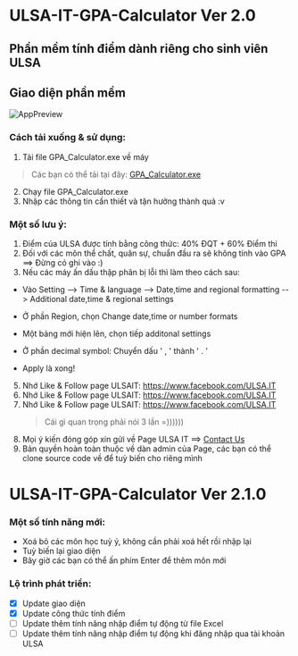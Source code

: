 # ULSA-IT-GPA-Calculator Ver 2.0

## Phần mềm tính điểm dành riêng cho sinh viên ULSA
## Giao diện phần mềm
![AppPreview](https://github.com/Normal-205/ULSA-IT-GPA-Calculator/assets/73392859/8d27ca1e-c501-4733-ba27-35fe4f1bc50b)
### Cách tải xuống & sử dụng:

1.  Tải file GPA_Calculator.exe về máy

> Các bạn có thể tải tại đây: [GPA_Calculator.exe](https://github.com/ULSA-IT/GPA-Calculator/releases/download/v2.1.0-gpa_cal/GPA_Calculator.exe)

2.  Chạy file GPA_Calculator.exe
3.  Nhập các thông tin cần thiết và tận hưởng thành quả :v

### Một số lưu ý:

1. Điểm của ULSA được tính bằng công thức: 40% ĐQT + 60% Điểm thi
2. Đối với các môn thể chất, quân sự, chuẩn đầu ra sẽ không tính vào GPA
   ==> Đừng có ghi vào :)
3. Nếu các máy ấn dấu thập phân bị lỗi thì làm theo cách sau:

- Vào Setting --> Time & language --> Date,time and regional formatting --> Additional date,time & regional settings

- Ở phần Region, chọn Change date,time or number formats

- Một bảng mới hiện lên, chọn tiếp additonal settings

- Ở phần decimal symbol: Chuyển dấu ' , ' thành ' . '

- Apply là xong!

5.  Nhớ Like & Follow page ULSAIT: https://www.facebook.com/ULSA.IT
6.  Nhớ Like & Follow page ULSAIT: https://www.facebook.com/ULSA.IT
7.  Nhớ Like & Follow page ULSAIT: https://www.facebook.com/ULSA.IT
    > Cái gì quan trọng phải nói 3 lần =))))))
8.  Mọi ý kiến đóng góp xin gửi về Page ULSA IT ==> [Contact Us](https://www.m.me/ULSA.IT/)
9.  Bản quyền hoàn toàn thuộc về dàn admin của Page, các bạn có thể clone source code về để tuỳ biến cho riêng mình

# ULSA-IT-GPA-Calculator Ver 2.1.0

### Một số tính năng mới:

- Xoá bỏ các môn học tuỳ ý, không cần phải xoá hết rồi nhập lại
- Tuỳ biến lại giao diện
- Bây giờ các bạn có thể ấn phím Enter để thêm môn mới

### Lộ trình phát triển:

- [x] Update giao diện
- [x] Update công thức tính điểm
- [ ] Update thêm tính năng nhập điểm tự động từ file Excel
- [ ] Update thêm tính năng nhập điểm tự động khi đăng nhập qua tài khoản ULSA
